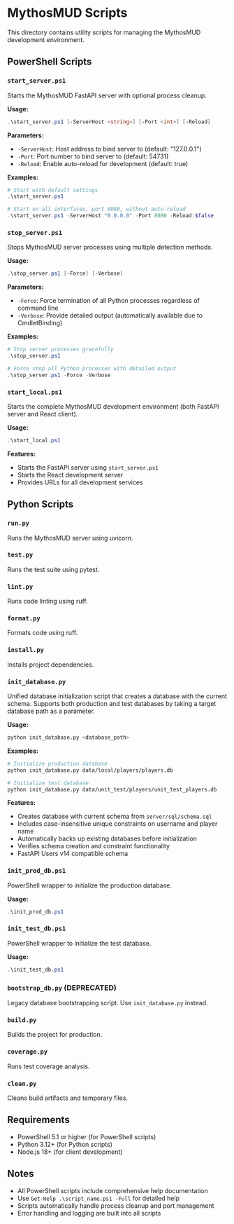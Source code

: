 # MythosMUD Scripts

This directory contains utility scripts for managing the MythosMUD development environment.

## PowerShell Scripts

### `start_server.ps1`

Starts the MythosMUD FastAPI server with optional process cleanup.

**Usage:**

```powershell
.\start_server.ps1 [-ServerHost <string>] [-Port <int>] [-Reload]
```

**Parameters:**

- `-ServerHost`: Host address to bind server to (default: "127.0.0.1")
- `-Port`: Port number to bind server to (default: 54731)
- `-Reload`: Enable auto-reload for development (default: true)

**Examples:**

```powershell
# Start with default settings
.\start_server.ps1

# Start on all interfaces, port 8080, without auto-reload
.\start_server.ps1 -ServerHost "0.0.0.0" -Port 8080 -Reload:$false
```

### `stop_server.ps1`

Stops MythosMUD server processes using multiple detection methods.

**Usage:**

```powershell
.\stop_server.ps1 [-Force] [-Verbose]
```

**Parameters:**

- `-Force`: Force termination of all Python processes regardless of command line
- `-Verbose`: Provide detailed output (automatically available due to CmdletBinding)

**Examples:**

```powershell
# Stop server processes gracefully
.\stop_server.ps1

# Force stop all Python processes with detailed output
.\stop_server.ps1 -Force -Verbose
```

### `start_local.ps1`

Starts the complete MythosMUD development environment (both FastAPI server and React client).

**Usage:**

```powershell
.\start_local.ps1
```

**Features:**

- Starts the FastAPI server using `start_server.ps1`
- Starts the React development server
- Provides URLs for all development services

## Python Scripts

### `run.py`

Runs the MythosMUD server using uvicorn.

### `test.py`

Runs the test suite using pytest.

### `lint.py`

Runs code linting using ruff.

### `format.py`

Formats code using ruff.

### `install.py`

Installs project dependencies.

### `init_database.py`

Unified database initialization script that creates a database with the current schema.
Supports both production and test databases by taking a target database path as a parameter.

**Usage:**
```bash
python init_database.py <database_path>
```

**Examples:**
```bash
# Initialize production database
python init_database.py data/local/players/players.db

# Initialize test database
python init_database.py data/unit_test/players/unit_test_players.db
```

**Features:**
- Creates database with current schema from `server/sql/schema.sql`
- Includes case-insensitive unique constraints on username and player name
- Automatically backs up existing databases before initialization
- Verifies schema creation and constraint functionality
- FastAPI Users v14 compatible schema

### `init_prod_db.ps1`

PowerShell wrapper to initialize the production database.

**Usage:**
```powershell
.\init_prod_db.ps1
```

### `init_test_db.ps1`

PowerShell wrapper to initialize the test database.

**Usage:**
```powershell
.\init_test_db.ps1
```

### `bootstrap_db.py` (DEPRECATED)

Legacy database bootstrapping script. Use `init_database.py` instead.

### `build.py`

Builds the project for production.

### `coverage.py`

Runs test coverage analysis.

### `clean.py`

Cleans build artifacts and temporary files.

## Requirements

- PowerShell 5.1 or higher (for PowerShell scripts)
- Python 3.12+ (for Python scripts)
- Node.js 18+ (for client development)

## Notes

- All PowerShell scripts include comprehensive help documentation
- Use `Get-Help .\script_name.ps1 -Full` for detailed help
- Scripts automatically handle process cleanup and port management
- Error handling and logging are built into all scripts
